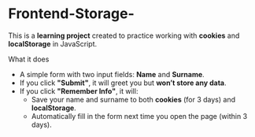 # Frontend-Storage-


This is a **learning project** created to practice working with **cookies** and **localStorage** in JavaScript.

What it does

- A simple form with two input fields: **Name** and **Surname**.
- If you click **"Submit"**, it will greet you but **won’t store any data**.
- If you click **"Remember Info"**, it will:
  - Save your name and surname to both **cookies** (for 3 days) and **localStorage**.
  - Automatically fill in the form next time you open the page (within 3 days).
